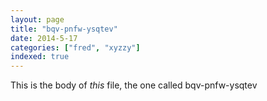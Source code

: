```yaml
---
layout: page
title: "bqv-pnfw-ysqtev"
date: 2014-5-17
categories: ["fred", "xyzzy"]
indexed: true
---
```

This is the body of _this_ file, the one called bqv-pnfw-ysqtev
